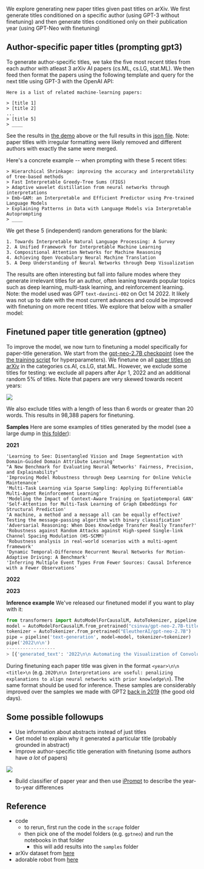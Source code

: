 We explore generating new paper titles given past titles on arXiv.
We first generate titles conditioned on a specific author (using GPT-3 without finetuning) and then generate titles conditioned only on their publication year (using GPT-Neo with finetuning)

## Author-specific paper titles (prompting gpt3)
To generate author-specific titles, we take the five most recent titles from each author with atleast 3 arXiv AI papers (cs.ML, cs.LG, stat.ML).
We then feed then format the papers using the following template and query for the next title using GPT-3 with the OpenAI API:

```
Here is a list of related machine-learning papers:

> [title 1]
> [title 2]
...
> [title 5]
> ____
```

See the results in [the demo](http://localhost:4000/docs/#demo:~:text=Type%20in%20the%20name%20of%20an%20author%20to%20see%20the%20predicted%20titles%20of%20their%20future%20papers) above or the full results in this [json file](https://github.com/csinva/gpt-paper-title-generator/blob/master/samples/gpt3/authors_save_full.json).
Note: paper titles with irregular formatting were likely removed and different authors with exactly the same were merged.

Here's a concrete example -- when prompting with these 5 recent titles:

```
> Hierarchical Shrinkage: improving the accuracy and interpretability of tree-based methods
> Fast Interpretable Greedy-Tree Sums (FIGS)
> Adaptive wavelet distillation from neural networks through interpretations
> Emb-GAM: an Interpretable and Efficient Predictor using Pre-trained Language Models
> Explaining Patterns in Data with Language Models via Interpretable Autoprompting
> ____
```

We get these 5 (independent) random generations for the blank:

```
1. Towards Interpretable Natural Language Processing: A Survey
2. A Unified Framework for Interpretable Machine Learning
3. Compositional Attention Networks for Machine Reasoning
4. Achieving Open Vocabulary Neural Machine Translation
5. A Deep Understanding of Neural Networks through Deep Visualization
```

The results are often interesting but fall into failure modes where they generate irrelevant titles for an author, often leaning towards popular topics such as deep learning, multi-task learning, and reinforcement learning.
Note: the model used was GPT `text-davinci-002` on Oct 14 2022. It likely was not up to date with the most current advances and could be improved with finetuning on more recent titles. We explore that below with a smaller model:

## Finetuned paper title generation (gptneo)

To improve the model, we now turn to finetuning a model specifically for paper-title generation. We start from the [gpt-neo-2.7B checkpoint](https://huggingface.co/EleutherAI/gpt-neo-2.7B) (see the [the training script](https://github.com/csinva/gpt-paper-title-generator/blob/91d8aa78d83f16778a120ec4a3dc41be28f5e8f2/gptneo/02_finetune_hf.py) for hyperparameters). We finetune on all [paper titles on arXiv](https://www.kaggle.com/datasets/Cornell-University/arxiv) in the categories cs.AI, cs.LG, stat.ML. However, we exclude some titles for testing: we exclude all papers after Apr 1, 2022 and an additional random 5\% of titles. Note that papers are very skewed towards recent years:

![](https://csinva.io/gpt-paper-title-generator/figs/paper_metadata.svg)

We also exclude titles with a length of less than 6 words or greater than 20 words. This results in 98,388 papers for finetuning.

**Samples**
Here are some examples of titles generated by the model (see a large dump in [this folder](https://github.com/csinva/gpt-paper-title-generator/tree/master/samples/gptneo)):

**2021**
```
'Learning to See: Disentangled Vision and Image Segmentation with Domain-Guided Domain Attribute Learning'
"A New Benchmark for Evaluating Neural Networks' Fairness, Precision, and Explainability"
'Improving Model Robustness through Deep Learning for Online Vehicle Maintenance'
'Multi-Task Learning via Sparse Sampling: Applying Differentiable Multi-Agent Reinforcement Learning'
'Modeling the Impact of Context-Aware Training on Spatiotemporal GAN'
'Self-Attention for Multi-Task Learning of Graph Embeddings for Structural Prediction'
'A machine, a method and a message all can be equally effective? Testing the message-passing algorithm with binary classification'
'Adversarial Reasoning: When Does Knowledge Transfer Really Transfer?'
'Robustness against Random Attacks against High-speed Single-link Channel Spacing Modulation (HS-SCMM)'
'Robustness analysis in real-world scenarios with a multi-agent framework'
'Dynamic Temporal-Difference Recurrent Neural Networks for Motion-Adaptive Driving: A Benchmark'
'Inferring Multiple Event Types From Fewer Sources: Causal Inference with a Fewer Observations'
```

**2022**

**2023**


**Inference example**
We've released our finetuned model if you want to play with it:

```python
from transformers import AutoModelForCausalLM, AutoTokenizer, pipeline
model = AutoModelForCausalLM.from_pretrained("csinva/gpt-neo-2.7B-titles")
tokenizer = AutoTokenizer.from_pretrained("EleutherAI/gpt-neo-2.7B")
pipe = pipeline('text-generation', model=model, tokenizer=tokenizer)
pipe('2022\n\n')
------------------
> [{'generated_text': '2022\n\n Automating the Visualization of Convolutional Neural Networks\n'}]
```

During finetuning each paper title was given in the format `<year>\n\n <title>\n` (e.g. `2020\n\n Interpretations are useful: penalizing explanations to align neural networks with prior knowledge\n`). The same format should be used for inference. These samples are considerably improved over the samples we made with GPT2 [back in 2019](https://csinva.io/gpt-paper-title-generator/web/gpt2) (the good old days).

## Some possible followups

- Use information about abstracts instead of just titles
- Get model to explain why it generated a particular title (probably grounded in abstract)
- Improve author-specific title generation with finetuning (some authors have *a lot* of papers)

![](https://csinva.io/gpt-paper-title-generator/figs/author_counts.svg)

- Build classifier of paper year and then use [iPrompt](https://arxiv.org/abs/2210.01848) to describe the year-to-year differences

## Reference

- code
    - to rerun, first run the code in the `scrape` folder
    - then pick one of the model folders (e.g. `gptneo`) and run the notebooks in that folder
      - this will add results into the `samples` folder
- arXiv dataset from [here](https://www.kaggle.com/datasets/Cornell-University/arxiv)
- adorable robot from [here](http://pngimg.com/uploads/robot/robot_PNG94.png)